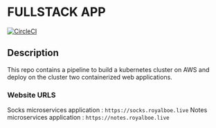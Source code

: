 # FULLSTACK APP

[![CircleCI](https://circleci.com/gh/Royalboe/project-ml-microservice-kubernetes.svg?style=svg)](https://circleci.com/gh/Royalboe/project-ml-microservice-kubernetes)

## Description

This repo contains a pipeline to build a kubernetes cluster on AWS and deploy on the cluster two containerized web applications.

### Website URLS

Socks microservices application : `https://socks.royalboe.live`
Notes microservices application : `https://notes.royalboe.live`
